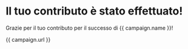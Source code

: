 # Il tuo contributo è stato effettuato!

Grazie per il tuo contributo per il successo di {{ campaign.name }}!

{{ campaign.url }}

